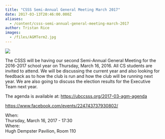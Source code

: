 ```yaml
---
title: "CSSS Semi-Annual General Meeting March 2017"
date: 2017-03-13T20:46:00.000Z
aliases:
  - /content/csss-semi-annual-general-meeting-march-2017
author: Tristan Rice
images:
  - /files/AGMTerm2.jpg
---
```


<div class="field field-name-body field-type-text-with-summary field-label-hidden"><div class="field-items"><div class="field-item even"><p><img src="https://ubccsss.org/files/AGMTerm2.jpg" style="max-width:100%"></p>

<p>The CSSS will be having our second Semi-Annual General Meeting for the 2016-2017 school year on Thursday, March 16, 2016. All CS students are invited to attend. We will be discussing the current year and also looking for feedback as to how the club is run and how the club will be running next year. We are also going to discuss the election results for the Executive Team next year.</p>

<p>The agenda is available at: <a href="https://ubccsss.org/2017-03-agm-agenda">https://ubccsss.org/2017-03-agm-agenda</a></p>

<p><a href="https://www.facebook.com/events/224743737930802/">https://www.facebook.com/events/224743737930802/</a></p>
</div></div></div><div class="field field-name-field-dates field-type-datetime field-label-above"><div class="field-label">When:&#xA0;</div><div class="field-items"><div class="field-item even"><span class="date-display-single">Thursday, March 16, 2017 - 17:30</span></div></div></div><div class="field field-name-field-location field-type-text field-label-above"><div class="field-label">Where:&#xA0;</div><div class="field-items"><div class="field-item even">Hugh Dempster Pavilion, Room 110</div></div></div>    <footer>
          </footer>
